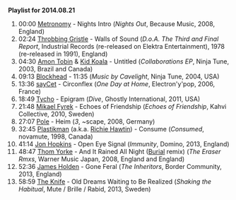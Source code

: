 **Playlist for 2014.08.21**

1. 00:00 [Metronomy](http://musicbrainz.org/artist/93eb7110-0bc9-4d3f-816b-4b52ef982ec8) - Nights Intro (_Nights Out_, Because Music, 2008, England)
2. 02:24 [Throbbing Gristle](http://musicbrainz.org/artist/e135d690-9c53-4333-8f11-98aec8c9f434) - Walls of Sound (_D.o.A. The Third and Final Report_, Industrial Records (re-released on Elektra Entertainment), 1978 (re-released in 1991), England)
3. 04:30 [Amon Tobin](http://musicbrainz.org/artist/630662ea-1c7d-4208-99fd-ba3afec20f0c) & [Kid Koala](http://musicbrainz.org/artist/6080c60a-6e87-44a6-a1e1-e5ff3a613818) - Untitled (_Collaborations EP_, Ninja Tune, 2003, Brazil and Canada)
4. 09:13 [Blockhead](http://musicbrainz.org/artist/3bd76ebe-c7dc-47bd-a8af-9e46d2a4f782) - 11:35 (_Music by Cavelight_, Ninja Tune, 2004, USA)
5. 13:36 [sayCet](http://musicbrainz.org/artist/1a7bd36d-0547-409d-83f2-2a815d55ddcd) - Circonflex (_One Day at Home_, Electron'y'pop, 2006, France)
6. 18:49 [Tycho](http://musicbrainz.org/artist/cbef45a9-7acb-4325-94c9-70081ac8d1b8) - Epigram (_Dive_, Ghostly International, 2011, USA)
7. 21:48 [Mikael Fyrek](http://musicbrainz.org/artist/b5456ecc-1375-4fa6-a24d-171068017705) - Echoes of Friendship (_Echoes of Friendship_, Kahvi Collective, 2010, Sweden)
8. 27:07 [Pole](http://musicbrainz.org/artist/ad957b43-9dc0-42e1-940c-19b21ec77f3a) - Heim (_3_, ~scape, 2008, Germany)
9. 32:45 [Plastikman](http://musicbrainz.org/artist/abee98f6-5239-4abf-bbe6-e1e2815a0dd6) (a.k.a. [Richie Hawtin](http://musicbrainz.org/artist/76da816f-ea05-4172-ad9e-ffb69c32199f)) - Consume (_Consumed_, novamute, 1998, Canada)
10. 41:14 [Jon Hopkins](http://musicbrainz.org/artist/0b0c25f4-f31c-46a5-a4fb-ccbf53d663bd) - Open Eye Signal (_Immunity_, Domino, 2013, England)
11. 48:47 [Thom Yorke](http://musicbrainz.org/artist/8ed2e0b3-aa4c-4e13-bec3-dc7393ed4d6b) - And It Rained All Night ([Burial](http://musicbrainz.org/artist/9ddce51c-2b75-4b3e-ac8c-1db09e7c89c6) remix) (_The Eraser Rmxs_, Warner Music Japan, 2008, England and England)
12. 52:36 [James Holden](http://musicbrainz.org/artist/7a269795-f85a-4717-8576-3f51265776cc) - Gone Feral (_The Inheritors_, Border Community, 2013, England)
13. 58:59 [The Knife](http://musicbrainz.org/artist/bf710b71-48e5-4e15-9bd6-96debb2e4e98) - Old Dreams Waiting to Be Realized (_Shaking the Habitual_, Mute / Brille / Rabid, 2013, Sweden)

